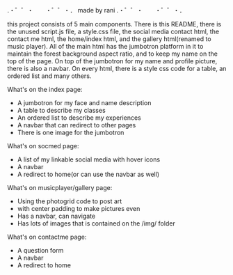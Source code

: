 .・゜゜・　　・゜゜・． made by rani .・゜゜・　　・゜゜・．

this project consists of 5 main components. There is this README, there is the unused script.js file, a style.css file,
the social media contact html, the contact me html, the home/index html, and the gallery html(renamed to music player).
All of the main html has the jumbotron platform in it to maintain the forest background aspect ratio, and to keep my name on the top of the page. On top of the jumbotron for my name and profile picture, there is also a navbar. On every html, there is a style css code for a table, an ordered list and many others.

What's on the index page:
- A jumbotron for my face and name description
- A table to describe my classes
- An ordered list to describe my experiences
- A navbar that can redirect to other pages
- There is one image for the jumbotron

What's on socmed page:
- A list of my linkable social media with hover icons
- A navbar
- A redirect to home(or can use the navbar as well)

What's on musicplayer/gallery page:
- Using the photogrid code to post art
- with center padding to make pictures even
- Has a navbar, can navigate
- Has lots of images that is contained on the /img/ folder

What's on contactme page:
- A question form
- A navbar
- A redirect to home
